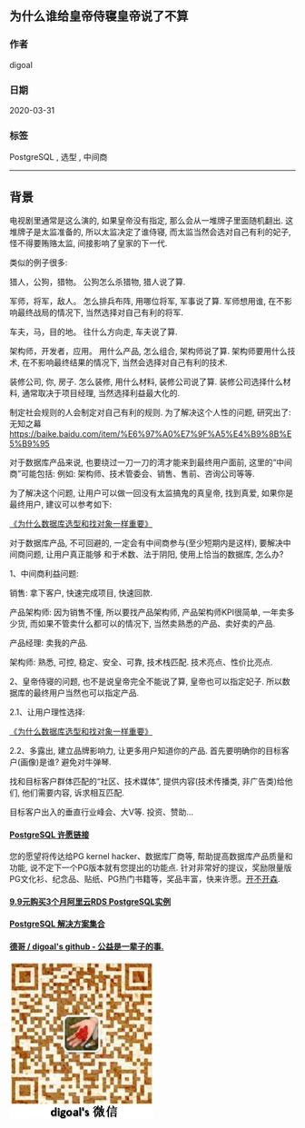 ## 为什么谁给皇帝侍寝皇帝说了不算    
    
### 作者    
digoal    
    
### 日期    
2020-03-31    
    
### 标签    
PostgreSQL , 选型 , 中间商      
    
----    
    
## 背景    
电视剧里通常是这么演的, 如果皇帝没有指定, 那么会从一堆牌子里面随机翻出. 这堆牌子是太监准备的, 所以太监决定了谁侍寝, 而太监当然会选对自己有利的妃子, 怪不得要贿赂太监, 间接影响了皇家的下一代.     
    
类似的例子很多:     
    
猎人，公狗，猎物。 公狗怎么杀猎物, 猎人说了算.     
    
军师，将军，敌人。 怎么排兵布阵, 用哪位将军, 军事说了算.  军师想用谁, 在不影响最终战局的情况下, 当然选择对自己有利的将军.      
    
车夫，马，目的地。 往什么方向走, 车夫说了算.     
    
架构师，开发者，应用。 用什么产品, 怎么组合, 架构师说了算.  架构师要用什么技术, 在不影响最终结果的情况下, 当然会选择对自己有利的技术.      
    
装修公司, 你, 房子.   怎么装修, 用什么材料, 装修公司说了算.   装修公司选择什么材料, 通常取决于项目经理, 当然选择利益最大化的.      
    
制定社会规则的人会制定对自己有利的规则. 为了解决这个人性的问题, 研究出了: 无知之幕 https://baike.baidu.com/item/%E6%97%A0%E7%9F%A5%E4%B9%8B%E5%B9%95    
    
对于数据库产品来说, 也要绕过一刀一刀的湾才能来到最终用户面前, 这里的“中间商”可能包括: 例如: 架构师、技术管委会、销售、售前、咨询公司等等.      
    
为了解决这个问题, 让用户可以做一回没有太监搞鬼的真皇帝, 找到真爱, 如果你是最终用户, 建议可以参考如下:     
    
[《为什么数据库选型和找对象一样重要》](../202003/20200322_01.md)      
    
对于数据库产品, 不可回避的, 一定会有中间商参与(至少短期内是这样), 要解决中间商问题, 让用户真正能够 和于术数、法于阴阳, 使用上恰当的数据库, 怎么办?     
    
1、中间商利益问题:    
    
销售: 拿下客户, 快速完成项目, 快速回款.      
    
产品架构师: 因为销售不懂, 所以要找产品架构师, 产品架构师KPI很简单, 一年卖多少货, 而如果不管卖什么都可以的情况下, 当然卖熟悉的产品、卖好卖的产品.     
    
产品经理: 卖我的产品.    
    
架构师: 熟悉, 可控, 稳定、安全、可靠, 技术栈匹配. 技术亮点、性价比亮点.      
    
2、皇帝侍寝的问题, 也不是说皇帝完全不能说了算, 皇帝也可以指定妃子. 所以数据库的最终用户当然也可以指定产品.     
    
2\.1、让用户理性选择:    
    
[《为什么数据库选型和找对象一样重要》](../202003/20200322_01.md)      
    
2\.2、多露出, 建立品牌影响力, 让更多用户知道你的产品. 首先要明确你的目标客户(画像)是谁? 避免对牛弹琴.       
    
找和目标客户群体匹配的“社区、技术媒体”, 提供内容(技术传播类, 非广告类)给他们, 他们需要内容, 诉求相互匹配.    
    
目标客户出入的垂直行业峰会、大V等. 投资、赞助...    
    
  
  
  
  
  
  
  
  
  
  
  
  
  
  
  
  
  
  
  
  
  
  
  
  
  
  
  
  
  
  
  
  
  
  
  
  
  
  
  
  
  
  
  
  
  
  
  
  
  
  
  
  
  
#### [PostgreSQL 许愿链接](https://github.com/digoal/blog/issues/76 "269ac3d1c492e938c0191101c7238216")
您的愿望将传达给PG kernel hacker、数据库厂商等, 帮助提高数据库产品质量和功能, 说不定下一个PG版本就有您提出的功能点. 针对非常好的提议，奖励限量版PG文化衫、纪念品、贴纸、PG热门书籍等，奖品丰富，快来许愿。[开不开森](https://github.com/digoal/blog/issues/76 "269ac3d1c492e938c0191101c7238216").  
  
  
#### [9.9元购买3个月阿里云RDS PostgreSQL实例](https://www.aliyun.com/database/postgresqlactivity "57258f76c37864c6e6d23383d05714ea")
  
  
#### [PostgreSQL 解决方案集合](https://yq.aliyun.com/topic/118 "40cff096e9ed7122c512b35d8561d9c8")
  
  
#### [德哥 / digoal's github - 公益是一辈子的事.](https://github.com/digoal/blog/blob/master/README.md "22709685feb7cab07d30f30387f0a9ae")
  
  
![digoal's wechat](../pic/digoal_weixin.jpg "f7ad92eeba24523fd47a6e1a0e691b59")
  
